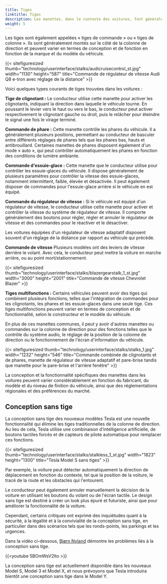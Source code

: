 ```yaml
---
title: Tiges
linktitle: Tiges
description: Les manettes, dans le contexte des voitures, font généralement référence aux interrupteurs de commande ou aux leviers sur la colonne de direction, que les conducteurs utilisent pour actionner diverses fonctions du véhicule sans lâcher les mains du volant.
weight: 5
---
```

<!-- markdownlint-disable MD033 -->

Les tiges sont également appelées « tiges de commande » ou « tiges de colonne ». Ils sont généralement montés sur le côté de la colonne de direction et peuvent varier en termes de conception et de fonction en fonction de la marque et du modèle du véhicule.

{{< sitefiguresized thumb="technology/userinterface/stalks/audicruisecontrol_st.jpg" width="1130" height="587" title="Commande de régulateur de vitesse Audi Q8 e-tron avec réglage de la distance" >}}

Voici quelques types courants de tiges trouvées dans les voitures :

**Tige de clignotant :** Le conducteur utilise cette manette pour activer les clignotants, indiquant la direction dans laquelle le véhicule tourne. En poussant le levier vers le haut ou vers le bas, le conducteur peut activer respectivement le clignotant gauche ou droit, puis le relâcher pour éteindre le signal une fois le virage terminé.

**Commande de phare :** Cette manette contrôle les phares du véhicule. Il a généralement plusieurs positions, permettant au conducteur de basculer entre différents réglages de phares tels que les phares bas, hauts et antibrouillard. Certaines manettes de phares disposent également d'un mode « auto », qui peut contrôler automatiquement les phares en fonction des conditions de lumière ambiante.

**Commande d'essuie-glace :** Cette manette que le conducteur utilise pour contrôler les essuie-glaces du véhicule. Il dispose généralement de plusieurs paramètres pour contrôler la vitesse des essuie-glaces, notamment intermittent, faible, élevée et désactivée. Il peut également disposer de commandes pour l'essuie-glace arrière si le véhicule en est équipé.

**Commande du régulateur de vitesse :** Si le véhicule est équipé d'un régulateur de vitesse, le conducteur utilise cette manette pour activer et contrôler la vitesse du système de régulateur de vitesse. Il comporte généralement des boutons pour régler, régler et annuler le régulateur de vitesse et des commandes pour le réactiver et le désactiver.

Les voitures équipées d'un régulateur de vitesse adaptatif disposent souvent d'un réglage de la distance par rapport au véhicule qui précède.

**Commande de vitesse** Plusieurs modèles ont des leviers de vitesse derrière le volant. Avec cela, le conducteur peut mettre la voiture en marche arrière, ou au point mort/stationnement.

{{< sitefiguresized thumb="technology/userinterface/stalks/blazergearstalk_1_st.jpg" width="3000" height="2001" title="Commande de vitesse Chevrolet Blazer" >}}

**Tiges multifonctions :** Certains véhicules peuvent avoir des tiges qui combinent plusieurs fonctions, telles que l'intégration de commandes pour les clignotants, les phares et les essuie-glaces dans une seule tige. Ces tiges multifonctions peuvent varier en termes de conception et de fonctionnalité, selon le constructeur et le modèle du véhicule.

En plus de ces manettes communes, il peut y avoir d'autres manettes ou commandes sur la colonne de direction pour des fonctions telles que le contrôle du système audio, le réglage de la position de la colonne de direction ou le fonctionnement de l'écran d'information du véhicule.

{{< sitefiguresized thumb="technology/userinterface/stalks/stalks_1.jpg" width="1232" height="546" title="Commande combinée de clignotants et de phares, manette de régulateur de vitesse adaptatif et pare-brise tandis que manette pour le pare-brise et l'arrière fenêtre" >}}

La conception et la fonctionnalité spécifiques des manettes dans les voitures peuvent varier considérablement en fonction du fabricant, du modèle et du niveau de finition du véhicule, ainsi que des réglementations régionales et des préférences du marché.

## Conception sans tige

La conception sans tige des nouveaux modèles Tesla est une nouvelle fonctionnalité qui élimine les tiges traditionnelles de la colonne de direction. Au lieu de cela, Tesla utilise une combinaison d’intelligence artificielle, de boutons tactiles forcés et de capteurs de pilote automatique pour remplacer ces fonctions.

{{< sitefiguresized thumb="technology/userinterface/stalks/stalkless_1_st.jpg" width="1823" height="1300" title="Tesla Model S sans tiges" >}}

Par exemple, la voiture peut détecter automatiquement la direction de déplacement en fonction du contexte, tel que la position de la voiture, le tracé de la route et les obstacles qui l'entourent.

Le conducteur peut également annuler manuellement la décision de la voiture en utilisant les boutons du volant ou de l'écran tactile. Le design sans tige est destiné à créer un look plus épuré et futuriste,
ainsi que pour améliorer la fonctionnalité de la voiture.

Cependant, certains critiques ont exprimé des inquiétudes quant à la sécurité, à la légalité et à la convivialité de la conception sans tige, en particulier dans des scénarios tels que les ronds-points, les parkings et les urgences.

Dans la vidéo ci-dessous, [Bjørn Nyland](../../../guides/evreviewers/#bjørn-nyland) démontre les problèmes liés à la conception sans tige.

{{<youtube 5BOmWsV2lto >}}

La conception sans tige est actuellement disponible dans les nouveaux Model S, Model 3 et Model X, et nous prévoyons que Tesla introduira bientôt une conception sans tige dans le Model Y.

